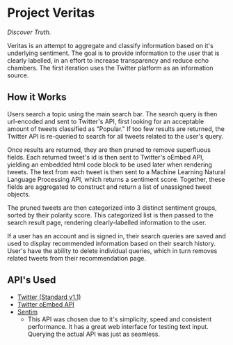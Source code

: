 # Project Veritas
*Discover Truth.*

Veritas is an attempt to aggregate and classify information based on it's underlying sentiment. The goal is to provide information to the user that is clearly labelled, in an effort to increase transparency and reduce echo chambers. The first iteration uses the Twitter platform as an information source.

## How it Works
Users search a topic using the main search bar. The search query is then url-encoded and sent to Twitter's API, first looking for an acceptable amount of tweets classified as "Popular." If too few results are returned, the Twitter API is re-queried to search for all tweets related to the user's query.

Once results are returned, they are then pruned to remove superfluous fields. Each returned tweet's id is then sent to Twitter's oEmbed API, yielding an embedded html code block to be used later when rendering tweets. The text from each tweet is then sent to a Machine Learning Natural Language Processing API, which returns a sentiment score. Together, these fields are aggregated to construct and return a list of unassigned tweet objects.

The pruned tweets are then categorized into 3 distinct sentiment groups, sorted by their polarity score. This categorized list is then passed to the search result page, rendering clearly-labelled information to the user.

If a user has an account and is signed in, their search queries are saved and used to display recommended information based on their search history. User's have the ability to delete individual queries, which in turn removes related tweets from their recommendation page.


## API's Used
- [Twitter (Standard v1.1)](https://developer.twitter.com/en/docs/api-reference-index#twitter-api-standard)
- [Twitter oEmbed API](https://developer.twitter.com/en/docs/twitter-for-websites/oembed-api#Embedded)
- [Sentim](https://sentim-api.herokuapp.com/)
  - This API was chosen due to it's simplicity, speed and consistent performance. It has a great web interface for testing text input. Querying the actual API was just as seamless.